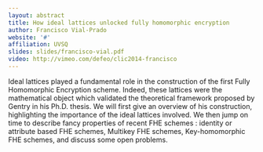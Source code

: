 ```yaml
---
layout: abstract
title: How ideal lattices unlocked fully homomorphic encryption
author: Francisco Vial-Prado
website: '#'
affiliation: UVSQ
slides: slides/francisco-vial.pdf
video: http://vimeo.com/defeo/clic2014-francisco
---
```


Ideal lattices played a fundamental role in the construction of the first Fully Homomorphic Encryption scheme. Indeed, these lattices were the mathematical object which validated the theoretical framework proposed by Gentry in his Ph.D. thesis. We will first give an overview of his construction, highlighting the importance of the ideal lattices involved. We then jump on time to describe fancy properties of recent FHE schemes : identity or attribute based FHE schemes, Multikey FHE schemes, Key-homomorphic FHE schemes, and discuss some open problems.
